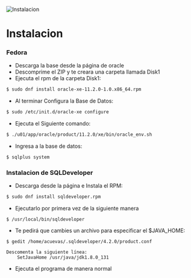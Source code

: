 ![Instalacion](https://doc.octoperf.com/monitoring/img/oracledb-logo.png)

# Instalacion

### Fedora
* Descarga la base desde la página de oracle
* Descomprime el ZIP y te creara una carpeta llamada Disk1
* Ejecuta el rpm de la carpeta Disk1:
```sh
$ sudo dnf install oracle-xe-11.2.0-1.0.x86_64.rpm
```
* Al terminar Configura la Base de Datos:
```sh
$ sudo /etc/init.d/oracle-xe configure
```
* Ejecuta el Siguiente comando:
```sh
$ ./u01/app/oracle/product/11.2.0/xe/bin/oracle_env.sh
```
* Ingresa a la base de datos:
```sh
$ sqlplus system
```

### Instalacion de SQLDeveloper
* Descarga desde la página e Instala el RPM:
```sh
$ sudo dnf install sqldeveloper.rpm
```
* Ejecutarlo por primera vez de la siguiente manera
```
$ /usr/local/bin/sqldeveloper
```
* Te pedirá que cambies un archivo para especificar el $JAVA_HOME:
```
$ gedit /home/acuevas/.sqldeveloper/4.2.0/product.conf

Descomenta la siguiente línea:
    SetJavaHome /usr/java/jdk1.8.0_131
```
* Ejecuta el programa de manera normal
